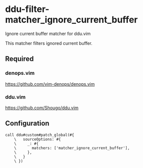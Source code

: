 # ddu-filter-matcher_ignore_current_buffer

Ignore current buffer matcher for ddu.vim

This matcher filters ignored current buffer.

## Required

### denops.vim

https://github.com/vim-denops/denops.vim

### ddu.vim

https://github.com/Shougo/ddu.vim

## Configuration

```vim
call ddu#custom#patch_global(#{
    \   sourceOptions: #{
    \     _: #{
    \       matchers: ['matcher_ignore_current_buffer'],
    \     },
    \   }
    \ })
```
